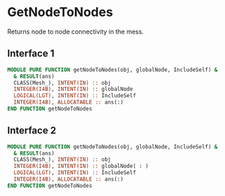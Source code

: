 # GetNodeToNodes

Returns node to node connectivity in the mess.

## Interface 1

```fortran
MODULE PURE FUNCTION getNodeToNodes(obj, globalNode, IncludeSelf) &
  & RESULT(ans)
  CLASS(Mesh_), INTENT(IN) :: obj
  INTEGER(I4B), INTENT(IN) :: globalNode
  LOGICAL(LGT), INTENT(IN) :: IncludeSelf
  INTEGER(I4B), ALLOCATABLE :: ans(:)
END FUNCTION getNodeToNodes
```

## Interface 2

```fortran
MODULE PURE FUNCTION getNodeToNodes(obj, globalNode, IncludeSelf) &
  & RESULT(ans)
  CLASS(Mesh_), INTENT(IN) :: obj
  INTEGER(I4B), INTENT(IN) :: globalNode( : )
  LOGICAL(LGT), INTENT(IN) :: IncludeSelf
  INTEGER(I4B), ALLOCATABLE :: ans(:)
END FUNCTION getNodeToNodes
```
